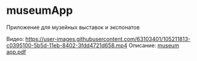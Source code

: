# museumApp
Приложение для музейных выставок и экспонатов

Видео: https://user-images.githubusercontent.com/63103401/105211813-c0395100-5b5d-11eb-8402-3fdd4721d658.mp4
Описание: [museum app.pdf](https://github.com/drsarya/museumApp/files/5875879/museum.app.pdf)

